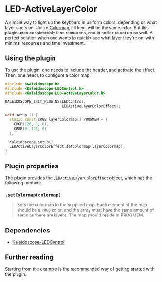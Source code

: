 # LED-ActiveLayerColor

A simple way to light up the keyboard in uniform colors, depending on what layer
one's on. Unlike [Colormap](Kaleidoscope-Colormap.md), all keys will be the same color. But
this plugin uses considerably less resources, and is easier to set up as well. A
perfect solution when one wants to quickly see what layer they're on, with
minimal resources and time investment.

## Using the plugin

To use the plugin, one needs to include the header, and activate the effect.
Then, one needs to configure a color map:

```c++
#include <Kaleidoscope.h>
#include <Kaleidoscope-LEDControl.h>
#include <Kaleidoscope-LED-ActiveLayerColor.h>

KALEIDOSCOPE_INIT_PLUGINS(LEDControl,
                          LEDActiveLayerColorEffect);

void setup () {
  static const cRGB layerColormap[] PROGMEM = {
    CRGB(128, 0, 0),
    CRGB(0, 128, 0)
  };

  Kaleidoscope.setup();
  LEDActiveLayerColorEffect.setColormap(layerColormap);
}
```

## Plugin properties

The plugin provides the `LEDActiveLayerColorEffect` object, which has the following
method:

### `.setColormap(colormap)`

> Sets the colormap to the supplied map. Each element of the map should be a
> `cRGB` color, and the array must have the same amount of items as there are
> layers. The map should reside in PROGMEM.

## Dependencies

* [Kaleidoscope-LEDControl](Kaleidoscope-LEDControl.md)

## Further reading

Starting from the [example][plugin:example] is the recommended way of getting
started with the plugin.

 [plugin:example]: /examples/LEDs/LED-ActiveLayerColor/LED-ActiveLayerColor.ino
